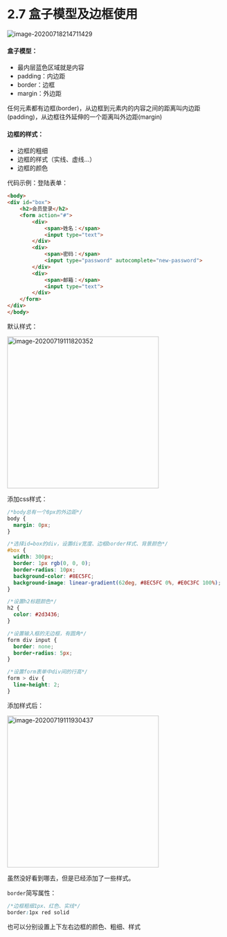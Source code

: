 # 2.7 盒子模型及边框使用

![image-20200718214711429](https://images.shiguangping.com/imgs/20200718214711.png)

#### 盒子模型：

- 最内层蓝色区域就是内容
- padding：内边距
- border：边框
- margin：外边距

任何元素都有边框(border)，从边框到元素内的内容之间的距离叫内边距(padding)，从边框往外延伸的一个距离叫外边距(margin)



#### 边框的样式：

- 边框的粗细
- 边框的样式（实线、虚线...）
- 边框的颜色



代码示例：登陆表单：

```html
<body>
<div id="box">
    <h2>会员登录</h2>
    <form action="#">
        <div>
            <span>姓名：</span>
            <input type="text">
        </div>
        <div>
            <span>密码：</span>
            <input type="password" autocomplete="new-password">
        </div>
        <div>
            <span>邮箱：</span>
            <input type="text">
        </div>
    </form>
</div>
</body>
```

默认样式：

<img src="https://images.shiguangping.com/imgs/20200719111820.png" alt="image-20200719111820352" width="350px" />

添加css样式：

```css
/*body总有一个8px的外边距*/
body {
  margin: 0px;
}

/*选择id=box的div，设置div宽度、边框border样式、背景颜色*/
#box {
  width: 300px;
  border: 1px rgb(0, 0, 0);
  border-radius: 10px;
  background-color: #8EC5FC;
  background-image: linear-gradient(62deg, #8EC5FC 0%, #E0C3FC 100%);
}

/*设置h2标题颜色*/
h2 {
  color: #2d3436;
}

/*设置输入框的无边框，有圆角*/
form div input {
  border: none;
  border-radius: 5px;
}

/*设置form表单中div间的行高*/
form > div {
  line-height: 2;
}
```

添加样式后：

<img src="https://images.shiguangping.com/imgs/20200719111930.png" alt="image-20200719111930437" width="350px" />

虽然没好看到哪去，但是已经添加了一些样式。

`border`简写属性：

```css
/*边框粗细1px、红色、实线*/
border:1px red solid
```

也可以分别设置上下左右边框的颜色、粗细、样式
